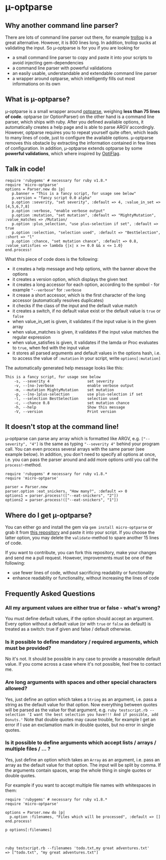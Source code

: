 &micro;-optparse
==========

Why another command line parser?
--------------------------------

There are lots of command line parser out there, for example [trollop](http://trollop.rubyforge.org/) is a great alternative.
However, it is 800 lines long.
In addition, trollop sucks at validating the input.
So &micro;-optparse is for you if you are looking for

* a small command line parser to copy and paste it into your scripts to avoid injecting gem-dependencies
* a command line parser with powerful validations
* an easily usable, understandable and extendable command line parser
* a wrapper around optparse, which intelligently fills out most informations on its own

What is &micro;-optparse?
-------------------

&micro;-optparse is a small wrapper around [optparse](http://www.ruby-doc.org/stdlib/libdoc/optparse/rdoc/classes/OptionParser.html), weighing **less than 75 lines of code**.
optparse (or OptionParser) on the other hand is a command line parser, which ships with ruby.
After you defined available options, it automatically creates a help page and is able to parse ARGV accordingly.
However, optparse requires you to repeat yourself quite often, which leads to many lines of code, just to configure the available options.
&micro;-optparse removes this obstacle by extracting the information contained in few lines of configuration.
In addition, &micro;-optparse extends optparse by some **powerful validations**, which where inspired by [OptiFlag](http://optiflag.rubyforge.org/quick.html).

Talk in code!
-------------

    require 'rubygems' # necessary for ruby v1.8.*
    require 'micro-optparse'
    options = Parser.new do |p|
       p.banner = "This is a fancy script, for usage see below"
       p.version = "fancy script 0.0 alpha"
       p.option :severity, "set severity", :default => 4, :value_in_set => [4,5,6,7,8]
       p.option :verbose, "enable verbose output"
       p.option :mutation, "set mutation", :default => "MightyMutation", :value_matches => /Mutation/
       p.option :plus_selection, "use plus-selection if set", :default => true
       p.option :selection, "selection used", :default => "BestSelection", :short => "l"
       p.option :chance, "set mutation chance", :default => 0.8, :value_satisfies => lambda {|x| x >= 0.0 && x <= 1.0}
    end.process!

What this piece of code does is the following:

* it creates a help message and help options, with the banner above the options
* it creates a version option, which displays the given text
* it creates a long accessor for each option, according to the symbol - for example `"--verbose"` for `:verbose`
* it crease a short accessor, which is the first character of the long accessor (automatically resolves duplicates)
* it checks if the class of the input and the default value match
* it creates a switch, if no default value exist or the default value is `true` or `false`
* when value\_in\_set is given, it validates if the input value is in the given array
* when value_matches is given, it validates if the input value matches the regular expression
* when value_satisfies is given, it validates if the lamda or Proc evaluates to `true`, when fed with the input value
* it stores all parsed arguments and default values in the options hash, i.e. to access the value of `:mutation` in your script, write `options[:mutation]`

The automatically generated help message looks like this:

    This is a fancy script, for usage see below
        -s, --severity 4                 set severity
        -v, --[no-]verbose               enable verbose output
        -m, --mutation MightyMutation    set mutation
        -p, --[no-]plus-selection        use plus-selection if set
        -l, --selection BestSelection    selection used
        -c, --chance 0.8                 set mutation chance
        -h, --help                       Show this message
        -V, --version                    Print version

It doesn't stop at the command line!
------------------------------------

&micro;-optparse can parse any array which is formatted like ARGV, e.g. `["--severity", "4"]` is the same as typing `"--severity 4"` behind your program call.
You can even process several arrays with the same parser (see example below).
In addition, you don't need to specify all options at once, i.e. you can pass the parser around and add more options until you call the `process!`-method.

    require 'rubygems' # necessary for ruby v1.8.*
    require 'micro-optparse'
    
    parser = Parser.new
    parser.option :eat_snickers, "How many?", :default => 0
    options1 = parser.process!(["--eat-snickers", "2"])
    options2 = parser.process!(["--eat-snickers", "1"])

Where do I get &micro;-optparse?
--------------------------

You can either go and install the gem via `gem install micro-optparse` or grab it from [this repository](https://github.com/florianpilz/micro-optparse/blob/master/lib/micro-optparse/parser.rb) and paste it into your script.
If you choose the latter option, you may delete the `validate`-method to spare another 15 lines of code.

If you want to contribute, you can fork this repository, make your changes and send me a pull request.
However, improvements must be one of the following:

* use fewer lines of code, without sacrificing readablity or functionality
* enhance readablity or functionality, without increasing the lines of code

Frequently Asked Questions
--------------------------

### All my argument values are either true or false - what's wrong?
You must define default values, if the option should accept an argument. Every option without a default value (or with `true` or `false` as default) is treated as a switch: true if given and false / default otherwise.

### Is it possible to define mandatory / required arguments, which must be provided?
No it's not. It should be possible in any case to provide a reasonable default value. If you come across a case where it's not possible, feel free to contact me.

### Are long arguments with spaces and other special characters allowed?
Yes, just define an option which takes a `String` as an argument, i.e. pass a string as the default value for that option. Now everything between quotes will be parsed as the value for that argument, e.g. `ruby testscript.rb --selection 'I want the best selection you have!!! And if possible, add Donuts.'` Note that double quotes may cause trouble, for example I get an error if I use an exclamation mark in double quotes, but no error in single quotes.

### Is it possible to define arguments which accept lists / arrays / multiple files / ... ?
Yes, just define an option which takes an `Array` as an argument, i.e. pass an array as the default value for that option. The input will be split by comma. If the arguments contain spaces, wrap the whole thing in single quotes or double quotes.

For example if you want to accept multiple file names with whitespaces in them:

    require 'rubygems' # necessary for ruby v1.8.*
    require 'micro-optparse'
    
    options = Parser.new do |p|
      p.option :filenames, "Files which will be processed", :default => []
    end.process!
    
    p options[:filenames]
&nbsp;

    ruby testscript.rb --filenames 'todo.txt,my great adventures.txt'
    => ["todo.txt", "my great adventures.txt"]